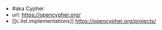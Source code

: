 
- #aka Cypher
- url: https://opencypher.org/
- [[c.list.implementations]] https://opencypher.org/projects/